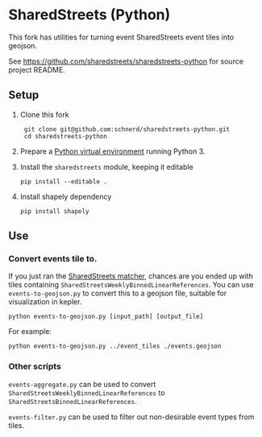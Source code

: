 # SharedStreets (Python)

This fork has utilities for turning event SharedStreets event tiles into geojson.

See https://github.com/sharedstreets/sharedstreets-python for source project README.

## Setup

1. Clone this fork

        git clone git@github.com:schnerd/sharedstreets-python.git
        cd sharedstreets-python

1. Prepare a [Python virtual environment](http://docs.python-guide.org/en/latest/dev/virtualenvs/#virtualenv) running Python 3.

1.  Install the `sharedstreets` module, keeping it editable
    
        pip install --editable .

1.  Install shapely dependency
    
        pip install shapely

## Use

### Convert events tile to.

If you just ran the [SharedStreets matcher](https://github.com/sharedstreets/sharedstreets-matcher), chances are you ended up with tiles containing `SharedStreetsWeeklyBinnedLinearReferences`. You can use `events-to-geojson.py` to convert this to a geojson file, suitable for visualization in kepler.

```
python events-to-geojson.py [input_path] [output_file]
```

For example:
```
python events-to-geojson.py ../event_tiles ./events.geojson
```

### Other scripts

`events-aggregate.py` can be used to convert `SharedStreetsWeeklyBinnedLinearReferences` to `SharedStreetsBinnedLinearReferences`.

`events-filter.py` can be used to filter out non-desirable event types from tiles.
